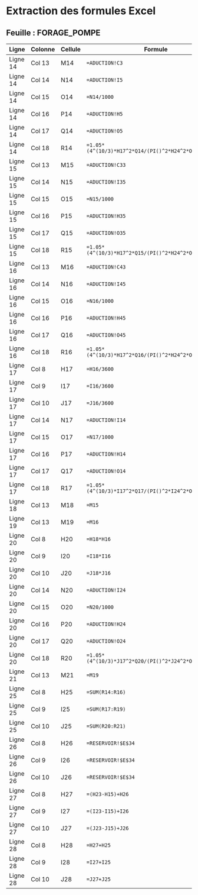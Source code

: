 # Extraction des formules Excel

## Feuille : FORAGE_POMPE

| Ligne | Colonne | Cellule | Formule | Valeur calculée |
|-------|---------|---------|---------|-----------------|
| Ligne 14 | Col 13 | M14 | `=ADUCTION!C3` | =ADUCTION!C3 |
| Ligne 14 | Col 14 | N14 | `=ADUCTION!I5` | =ADUCTION!I5 |
| Ligne 14 | Col 15 | O14 | `=N14/1000` | =N14/1000 |
| Ligne 14 | Col 16 | P14 | `=ADUCTION!H5` | =ADUCTION!H5 |
| Ligne 14 | Col 17 | Q14 | `=ADUCTION!O5` | =ADUCTION!O5 |
| Ligne 14 | Col 18 | R14 | `=1.05*(4^(10/3)*H17^2*Q14/(PI()^2*H24^2*O14^(16/3)))` | =1.05*(4^(10/3)*H17^2*Q14/(PI()^2*H24^2*O14^(16/3))) |
| Ligne 15 | Col 13 | M15 | `=ADUCTION!C33` | =ADUCTION!C33 |
| Ligne 15 | Col 14 | N15 | `=ADUCTION!I35` | =ADUCTION!I35 |
| Ligne 15 | Col 15 | O15 | `=N15/1000` | =N15/1000 |
| Ligne 15 | Col 16 | P15 | `=ADUCTION!H35` | =ADUCTION!H35 |
| Ligne 15 | Col 17 | Q15 | `=ADUCTION!O35` | =ADUCTION!O35 |
| Ligne 15 | Col 18 | R15 | `=1.05*(4^(10/3)*H17^2*Q15/(PI()^2*H24^2*O15^(16/3)))` | =1.05*(4^(10/3)*H17^2*Q15/(PI()^2*H24^2*O15^(16/3))) |
| Ligne 16 | Col 13 | M16 | `=ADUCTION!C43` | =ADUCTION!C43 |
| Ligne 16 | Col 14 | N16 | `=ADUCTION!I45` | =ADUCTION!I45 |
| Ligne 16 | Col 15 | O16 | `=N16/1000` | =N16/1000 |
| Ligne 16 | Col 16 | P16 | `=ADUCTION!H45` | =ADUCTION!H45 |
| Ligne 16 | Col 17 | Q16 | `=ADUCTION!O45` | =ADUCTION!O45 |
| Ligne 16 | Col 18 | R16 | `=1.05*(4^(10/3)*H17^2*Q16/(PI()^2*H24^2*O16^(16/3)))` | =1.05*(4^(10/3)*H17^2*Q16/(PI()^2*H24^2*O16^(16/3))) |
| Ligne 17 | Col 8 | H17 | `=H16/3600` | =H16/3600 |
| Ligne 17 | Col 9 | I17 | `=I16/3600` | =I16/3600 |
| Ligne 17 | Col 10 | J17 | `=J16/3600` | =J16/3600 |
| Ligne 17 | Col 14 | N17 | `=ADUCTION!I14` | =ADUCTION!I14 |
| Ligne 17 | Col 15 | O17 | `=N17/1000` | =N17/1000 |
| Ligne 17 | Col 16 | P17 | `=ADUCTION!H14` | =ADUCTION!H14 |
| Ligne 17 | Col 17 | Q17 | `=ADUCTION!O14` | =ADUCTION!O14 |
| Ligne 17 | Col 18 | R17 | `=1.05*(4^(10/3)*I17^2*Q17/(PI()^2*I24^2*O17^(16/3)))` | =1.05*(4^(10/3)*I17^2*Q17/(PI()^2*I24^2*O17^(16/3))) |
| Ligne 18 | Col 13 | M18 | `=M15` | =M15 |
| Ligne 19 | Col 13 | M19 | `=M16` | =M16 |
| Ligne 20 | Col 8 | H20 | `=H18*H16` | =H18*H16 |
| Ligne 20 | Col 9 | I20 | `=I18*I16` | =I18*I16 |
| Ligne 20 | Col 10 | J20 | `=J18*J16` | =J18*J16 |
| Ligne 20 | Col 14 | N20 | `=ADUCTION!I24` | =ADUCTION!I24 |
| Ligne 20 | Col 15 | O20 | `=N20/1000` | =N20/1000 |
| Ligne 20 | Col 16 | P20 | `=ADUCTION!H24` | =ADUCTION!H24 |
| Ligne 20 | Col 17 | Q20 | `=ADUCTION!O24` | =ADUCTION!O24 |
| Ligne 20 | Col 18 | R20 | `=1.05*(4^(10/3)*J17^2*Q20/(PI()^2*J24^2*O20^(16/3)))` | =1.05*(4^(10/3)*J17^2*Q20/(PI()^2*J24^2*O20^(16/3))) |
| Ligne 21 | Col 13 | M21 | `=M19` | =M19 |
| Ligne 25 | Col 8 | H25 | `=SUM(R14:R16)` | =SUM(R14:R16) |
| Ligne 25 | Col 9 | I25 | `=SUM(R17:R19)` | =SUM(R17:R19) |
| Ligne 25 | Col 10 | J25 | `=SUM(R20:R21)` | =SUM(R20:R21) |
| Ligne 26 | Col 8 | H26 | `=RESERVOIR!$E$34` | =RESERVOIR!$E$34 |
| Ligne 26 | Col 9 | I26 | `=RESERVOIR!$E$34` | =RESERVOIR!$E$34 |
| Ligne 26 | Col 10 | J26 | `=RESERVOIR!$E$34` | =RESERVOIR!$E$34 |
| Ligne 27 | Col 8 | H27 | `=(H23-H15)+H26` | =(H23-H15)+H26 |
| Ligne 27 | Col 9 | I27 | `=(I23-I15)+I26` | =(I23-I15)+I26 |
| Ligne 27 | Col 10 | J27 | `=(J23-J15)+J26` | =(J23-J15)+J26 |
| Ligne 28 | Col 8 | H28 | `=H27+H25` | =H27+H25 |
| Ligne 28 | Col 9 | I28 | `=I27+I25` | =I27+I25 |
| Ligne 28 | Col 10 | J28 | `=J27+J25` | =J27+J25 |
